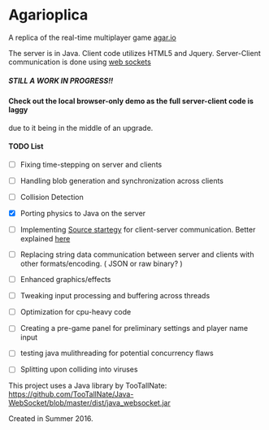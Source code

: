 # Agarioplica

A replica of the real-time multiplayer game [agar.io](http://agar.io/)

The server is in Java. Client code utilizes HTML5 and Jquery.
Server-Client communication is done using [web sockets](https://developer.mozilla.org/en-US/docs/Web/API/WebSockets_API)

##### STILL A WORK IN PROGRESS!!

#### Check out the local browser-only demo as the full server-client code is laggy 
due to it being in the middle of an upgrade.

#### TODO List
- [ ] Fixing time-stepping on server and clients
- [ ] Handling blob generation and synchronization across clients
- [ ] Collision Detection
- [x] Porting physics to Java on the server 
- [ ] Implementing [Source startegy](https://developer.valvesoftware.com/wiki/Source_Multiplayer_Networking) for client-server communication. Better explained [here](http://www.gabrielgambetta.com/fpm1.html)
- [ ] Replacing string data communication between server and clients with other formats/encoding. ( JSON or raw binary? ) 
- [ ] Enhanced graphics/effects
- [ ] Tweaking input processing and buffering across threads
- [ ] Optimization for cpu-heavy code
- [ ] Creating a pre-game panel for preliminary settings and player name input
- [ ] testing java mulithreading for potential concurrency flaws
- [ ] Splitting upon colliding into viruses


This project uses a Java library by TooTallNate:
https://github.com/TooTallNate/Java-WebSocket/blob/master/dist/java_websocket.jar


Created in Summer 2016.
